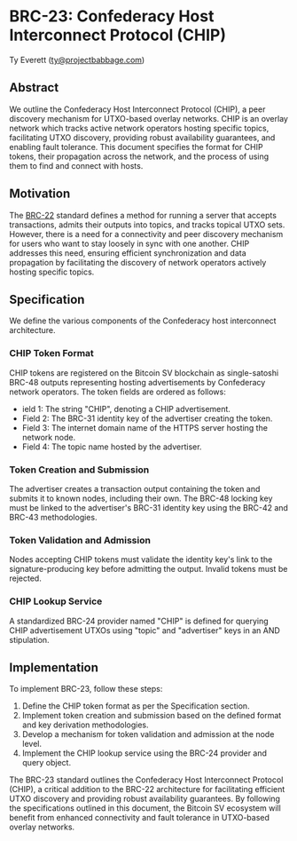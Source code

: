 # BRC-23: Confederacy Host Interconnect Protocol (CHIP)

Ty Everett (ty@projectbabbage.com)

## Abstract

We outline the Confederacy Host Interconnect Protocol (CHIP), a peer discovery mechanism for UTXO-based overlay networks. CHIP is an overlay network which tracks active network operators hosting specific topics, facilitating UTXO discovery, providing robust availability guarantees, and enabling fault tolerance. This document specifies the format for CHIP tokens, their propagation across the network, and the process of using them to find and connect with hosts.

## Motivation

The [BRC-22](./0022.md) standard defines a method for running a server that accepts transactions, admits their outputs into topics, and tracks topical UTXO sets. However, there is a need for a connectivity and peer discovery mechanism for users who want to stay loosely in sync with one another. CHIP addresses this need, ensuring efficient synchronization and data propagation by facilitating the discovery of network operators actively hosting specific topics.

## Specification

We define the various components of the Confederacy host interconnect architecture.

### CHIP Token Format

CHIP tokens are registered on the Bitcoin SV blockchain as single-satoshi BRC-48 outputs representing hosting advertisements by Confederacy network operators. The token fields are ordered as follows:

- ield 1: The string "CHIP", denoting a CHIP advertisement.
- Field 2: The BRC-31 identity key of the advertiser creating the token.
- Field 3: The internet domain name of the HTTPS server hosting the network node.
- Field 4: The topic name hosted by the advertiser.

### Token Creation and Submission

The advertiser creates a transaction output containing the token and submits it to known nodes, including their own. The BRC-48 locking key must be linked to the advertiser's BRC-31 identity key using the BRC-42 and BRC-43 methodologies.

### Token Validation and Admission

Nodes accepting CHIP tokens must validate the identity key's link to the signature-producing key before admitting the output. Invalid tokens must be rejected.

### CHIP Lookup Service

A standardized BRC-24 provider named "CHIP" is defined for querying CHIP advertisement UTXOs using "topic" and "advertiser" keys in an AND stipulation.

## Implementation

To implement BRC-23, follow these steps:

1. Define the CHIP token format as per the Specification section.
2. Implement token creation and submission based on the defined format and key derivation methodologies.
3. Develop a mechanism for token validation and admission at the node level.
4. Implement the CHIP lookup service using the BRC-24 provider and query object.

The BRC-23 standard outlines the Confederacy Host Interconnect Protocol (CHIP), a critical addition to the BRC-22 architecture for facilitating efficient UTXO discovery and providing robust availability guarantees. By following the specifications outlined in this document, the Bitcoin SV ecosystem will benefit from enhanced connectivity and fault tolerance in UTXO-based overlay networks.
